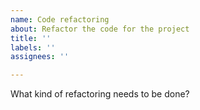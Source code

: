```yaml
---
name: Code refactoring
about: Refactor the code for the project
title: ''
labels: ''
assignees: ''

---
```


What kind of refactoring needs to be done?
